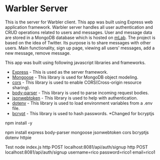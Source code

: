 # Warbler Server

This is the server for Warbler client. This app was built using Express web application framework. Warbler server handles all user
authentication and CRUD operations related to users and messages. User and message data are stored in a MongoDB database which is
hosted on [mLab](https://mlab.com/). The project is based on the idea of Twitter. Its purpose is to share messages with other users. Main functionality, sign up page, viewing all users' messages, add a new message, remove message.

This app was built using following javascript libraries and frameworks.

- [Express](https://expressjs.com/) - This is used as the server framework.
- [Mongoose](https://mongoosejs.com/) - This library is used for MongoDB object modeling.
- [cors](https://www.npmjs.com/package/cors) - This library is used to enable CORS(Cross-origin resource sharing).
- [body-parser](https://www.npmjs.com/package/body-parser) - This library is used to parse incoming request bodies.
- [jsonwebtoken](https://www.npmjs.com/package/jsonwebtoken) - This library is used to help with authentication.
- [dotenv](https://www.npmjs.com/package/dotenv) - This library is used to load environment variables from a .env file.
- [bcrypt](https://www.npmjs.com/package/bcrypt) - This library is used to hash passwords. \*Changed for bcryptjs

npm install -y

npm install express body-parser mongoose jsonwebtoken cors bcryptjs dotenv httpie

Test
node index.js
http POST localhost:8081/api/auth/signup
http POST localhost:8081/api/auth/signup username=rico password=rico1 email=rico1
